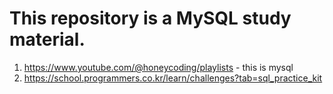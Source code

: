 # This repository is a MySQL study material.

       
1. https://www.youtube.com/@honeycoding/playlists - this is mysql
2. https://school.programmers.co.kr/learn/challenges?tab=sql_practice_kit
